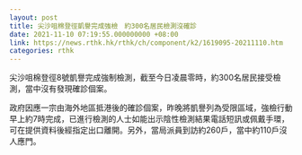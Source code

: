 ```yaml
---
layout: post
title: 尖沙咀棉登徑凱譽完成強檢　約300名居民檢測沒確診
date: 2021-11-10 07:19:55.000000000 +08:00
link: https://news.rthk.hk/rthk/ch/component/k2/1619095-20211110.htm
categories: rthk
---
```


尖沙咀棉登徑8號凱譽完成強制檢測，截至今日凌晨零時，約300名居民接受檢測，當中沒有發現確診個案。

政府因應一宗由海外地區抵港後的確診個案，昨晚將凱譽列為受限區域，強檢行動早上約7時完成，已進行檢測的人士如能出示陰性檢測結果電話短訊或佩戴手環，可在提供資料後經指定出口離開。另外，當局派員到訪約260戶，當中約110戶沒人應門。
